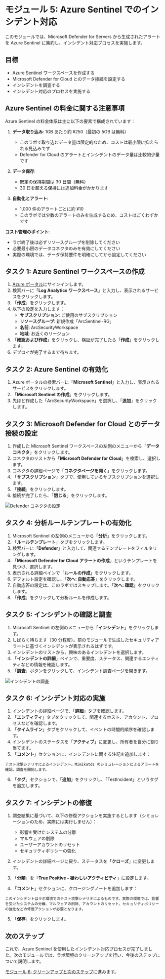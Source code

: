 # モジュール 5: Azure Sentinel でのインシデント対応

このモジュールでは、Microsoft Defender for Servers から生成されたアラートを Azure Sentinel に集約し、インシデント対応プロセスを実施します。

## 目標

- Azure Sentinel ワークスペースを作成する
- Microsoft Defender for Cloud とのデータ接続を設定する
- インシデントを調査する
- インシデント対応のプロセスを実施する

## Azure Sentinel の料金に関する注意事項

Azure Sentinel の料金体系は主に以下の要素で構成されています：

1. **データ取り込み**: 1GB あたり約 ¥250（最初の 5GB は無料）

   - このラボで取り込むデータ量は限定的なため、コストは最小限に抑えられる見込みです
   - Defender for Cloud のアラートとインシデントのデータ量は比較的少量です

2. **データ保存**:

   - 既定の保持期間は 30 日間（無料）
   - 30 日を超える保持には追加料金がかかります

3. **自動化とアラート**:
   - 1,000 件のアラートごとに約 ¥10
   - このラボでは少数のアラートのみを生成するため、コストはごくわずかです

**コスト管理のポイント**:

- ラボ終了後は必ずリソースグループを削除してください
- 必要最小限のデータコネクタのみを有効にしてください
- 実際の環境では、データ保持要件を明確にしてから設定してください

## タスク 1: Azure Sentinel ワークスペースの作成

1. [Azure ポータル](https://portal.azure.com)にサインインします。
2. 検索バーに「**Log Analytics ワークスペース**」と入力し、表示されるサービスをクリックします。
3. 「**作成**」をクリックします。
4. 以下の設定を入力します：
   - **サブスクリプション**: ご使用のサブスクリプション
   - **リソースグループ**: 新規作成「ArcSentinel-RG」
   - **名前**: ArcSecurityWorkspace
   - **地域**: お近くのリージョン
5. 「**確認および作成**」をクリックし、検証が完了したら「**作成**」をクリックします。
6. デプロイが完了するまで待ちます。

## タスク 2: Azure Sentinel の有効化

1. Azure ポータルの検索バーに「**Microsoft Sentinel**」と入力し、表示されるサービスをクリックします。
2. 「**Microsoft Sentinel の作成**」をクリックします。
3. 先ほど作成した「ArcSecurityWorkspace」を選択し、「**追加**」をクリックします。

## タスク 3: Microsoft Defender for Cloud とのデータ接続の設定

1. 作成した Microsoft Sentinel ワークスペースの左側のメニューから「**データコネクタ**」をクリックします。
2. コネクタのリストから「**Microsoft Defender for Cloud**」を検索し、選択します。
3. コネクタの詳細ページで「**コネクタページを開く**」をクリックします。
4. 「**サブスクリプション**」タブで、使用しているサブスクリプションを選択します。
5. 「**接続**」をクリックします。
6. 接続が完了したら、「**閉じる**」をクリックします。

![Defender コネクタの設定](../../images/module5/defender-connector.png)

## タスク 4: 分析ルールテンプレートの有効化

1. Microsoft Sentinel の左側のメニューから「**分析**」をクリックします。
2. 「**ルールテンプレート**」タブをクリックします。
3. 検索バーに「**Defender**」と入力して、関連するテンプレートをフィルタリングします。
4. 「**Microsoft Defender for Cloud アラートの作成**」というテンプレートを見つけ、選択します。
5. 表示される詳細ペインで「**ルールの作成**」をクリックします。
6. デフォルト設定を確認し、「**次へ: 自動応答**」をクリックします。
7. 自動応答の設定は、このラボではスキップします。「**次へ: 確認**」をクリックします。
8. 「**作成**」をクリックして分析ルールを作成します。

## タスク 5: インシデントの確認と調査

1. Microsoft Sentinel の左側のメニューから「**インシデント**」をクリックします。
2. しばらく待ちます（30 分程度）。前のモジュールで生成したセキュリティアラートに基づくインシデントが表示されるはずです。
3. インシデントのリストから、興味のあるインシデントを選択します。
4. 「**インシデントの詳細**」ペインで、重要度、ステータス、関連するエンティティなどの情報を確認します。
5. 「**調査**」ボタンをクリックして、インシデント調査ページを開きます。

![インシデントの調査](../../images/module5/incident-investigation.png)

## タスク 6: インシデント対応の実施

1. インシデントの詳細ページで、「**詳細**」タブを確認します。
2. 「**エンティティ**」タブをクリックして、関連するホスト、アカウント、プロセスなどを確認します。
3. 「**タイムライン**」タブをクリックして、イベントの時間的順序を確認します。
4. インシデントのステータスを「**アクティブ**」に変更し、所有者を自分に割り当てます。
5. 「**コメント**」セクションに、インシデントに関する注記を追加します：

```
テスト攻撃シナリオによるインシデント。Mimikatdz のシミュレーションによるアラートを確認。調査を開始します。
```

6. 「**タグ**」セクションで、「**追加**」をクリックし、「TestIncident」というタグを追加します。

## タスク 7: インシデントの修復

1. 調査結果に基づいて、以下の修復アクションを実施するとします（シミュレーションのため、実際には実行しません）：

   - 影響を受けたシステムの分離
   - マルウェアの削除
   - ユーザーアカウントのリセット
   - セキュリティポリシーの強化

2. インシデントの詳細ページに戻り、ステータスを「**クローズ**」に変更します。
3. 「**分類**」を「**True Positive - 疑わしいアクティビティ**」に設定します。
4. 「**コメント**」セクションに、クロージングノートを追加します：

```
このインシデントはラボ環境でのテスト攻撃シナリオによるものです。実際の環境では、影響を受けたシステムの分離、マルウェアの削除、アカウントのリセット、セキュリティポリシーの強化などの修復アクションが必要となります。
```

5. 「**保存**」をクリックします。

## 次のステップ

これで、Azure Sentinel を使用したインシデント対応プロセスが完了しました。次のモジュールでは、ラボ環境のクリーンアップを行い、今後のステップについて説明します。

[モジュール 6: クリーンアップと次のステップ](../module6/README.md)に進みます。

